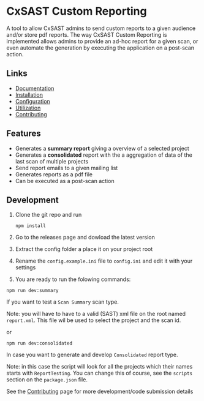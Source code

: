 # CxSAST Custom Reporting

A tool to allow CxSAST admins to send custom reports to a given audience and/or store pdf reports. The way CxSAST Custom Reporting is implemented allows admins to provide an ad-hoc report for a given scan, or even automate the generation by executing the application on a post-scan action.

## Links

- [Documentation](https://cxpsemea.github.io/cxsast_custom_reporting)
- [Installation](https://cxpsemea.github.io/cxsast_custom_reporting/#/pages/INSTALLATION)
- [Configuration](https://cxpsemea.github.io/cxsast_custom_reporting/#/pages/CONFIGURATION)
- [Utilization](https://cxpsemea.github.io/cxsast_custom_reporting/#/pages/UTILIZATION)
- [Contributing](https://cxpsemea.github.io/cxsast_custom_reporting/#/pages/CONTRIBUTING)

## Features

- Generates a **summary report** giving a overview of a selected project
- Generates a **consolidated** report with the a aggregation of data of the last scan of multiple projects
- Send report emails to a given mailing list
- Generates reports as a pdf file
- Can be executed as a post-scan action

## Development

1. Clone the git repo and run

   ```shell
   npm install
   ```

2. Go to the releases page and dowload the latest version

3. Extract the config folder a place it on your project root

4. Rename the `config.example.ini` file to `config.ini` and edit it with your settings

5. You are ready to run the folowing commands:

```shell
npm run dev:summary
```

If you want to test a `Scan Summary` scan type.

Note: you will have to have to a valid (SAST) xml file on the root named `report.xml`. This file wil be used to select the project and the scan id.

or

```shell
npm run dev:consolidated
```

In case you want to generate and develop `Consolidated` report type.

Note: in this case the script will look for all the projects which their names starts with `ReportTesting`. You can change this of course, see the `scripts` section on the `package.json` file.

See the [Contributing](https://cxpsemea.github.io/cxsast_custom_reporting/#/pages/CONTRIBUTING) page for more development/code submission details
